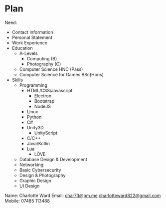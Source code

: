 # Plan

Need:

- Contact Information
- Personal Statement
- Work Experience
- Education
  - A-Levels
    - Computing   (B)
    - Photography (C)
  - Computer Science HNC (Pass)
  - Computer Science for Games BSc(Hons)
- Skills
  - Programming
    - HTML/CSS/Javascript
      - Electron
      - Bootstrap
      - NodeJS
    - Linux
    - Python
    - C#
    - Unity3D
      - UnityScript
    - C/C++
    - Java/Kotlin
    - Lua
      - LÖVE
  - Database Design & Development
  - Networking
  - Basic Cybersecurity
  - Design & Photography
  - Graphic Design
  - UI Design

Name:
  Charlotte Ward
Email:
  char73@pm.me
  charlotteward822@gmail.com
Mobile:
  07485 113488
